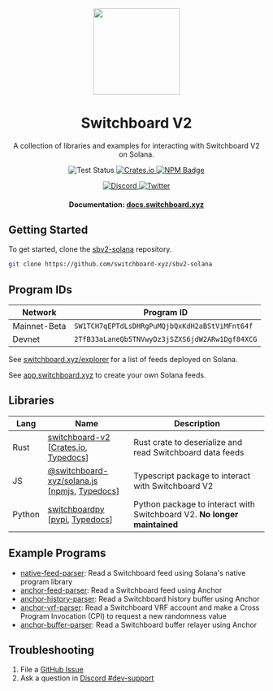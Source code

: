 <div align="center">
  <a href="#">
    <img height="170" src="https://github.com/switchboard-xyz/sbv2-core/raw/main/website/static/img/icons/switchboard/avatar.svg" />
  </a>

  <h1>Switchboard V2</h1>

  <p>A collection of libraries and examples for interacting with Switchboard V2 on Solana.</p>

  <p>
    <img alt="Test Status" src="https://github.com/switchboard-xyz/sbv2-solana/actions/workflows/solana-js-test.yml/badge.svg" />
	  <a href="https://crates.io/crates/switchboard-v2">
      <img alt="Crates.io" src="https://img.shields.io/crates/v/switchboard-v2?label=switchboard-v2&logo=rust">
    </a>
	  <a href="https://www.npmjs.com/package/@switchboard-xyz/solana.js">
      <img alt="NPM Badge" src="https://img.shields.io/github/package-json/v/switchboard-xyz/sbv2-solana?color=red&filename=javascript%2Fsolana.js%2Fpackage.json&label=%40switchboard-xyz%2Fsolana.js&logo=npm">
    </a>
  </p>

  <p>
    <a href="https://discord.gg/switchboardxyz">
      <img alt="Discord" src="https://img.shields.io/discord/841525135311634443?color=blueviolet&logo=discord&logoColor=white">
    </a>
    <a href="https://twitter.com/switchboardxyz">
      <img alt="Twitter" src="https://img.shields.io/twitter/follow/switchboardxyz?label=Follow+Switchboard" />
    </a>
  </p>

  <h4>
    <strong>Documentation: </strong><a href="https://docs.switchboard.xyz">docs.switchboard.xyz</a>
  </h4>
</div>

## Getting Started

To get started, clone the
[sbv2-solana](https://github.com/switchboard-xyz/sbv2-solana) repository.

```bash
git clone https://github.com/switchboard-xyz/sbv2-solana
```

## Program IDs

| **Network**  | **Program ID**                                 |
| ------------ | ---------------------------------------------- |
| Mainnet-Beta | `SW1TCH7qEPTdLsDHRgPuMQjbQxKdH2aBStViMFnt64f`  |
| Devnet       | `2TfB33aLaneQb5TNVwyDz3jSZXS6jdW2ARw1Dgf84XCG` |

See [switchboard.xyz/explorer](https://switchboard.xyz/explorer) for a list of
feeds deployed on Solana.

See [app.switchboard.xyz](https://app.switchboard.xyz) to create your own Solana
feeds.

## Libraries

| **Lang** | **Name**                                                                                                                                                                                                | **Description**                                                          |
| -------- | ------------------------------------------------------------------------------------------------------------------------------------------------------------------------------------------------------- | ------------------------------------------------------------------------ |
| Rust     | [switchboard-v2](/rust/switchboard-v2/) <br />[[Crates.io](https://crates.io/crates/switchboard-v2), [Typedocs](https://docs.rs/switchboard-v2/latest/sbv2_solana/)]                                    | Rust crate to deserialize and read Switchboard data feeds                |
| JS       | [@switchboard-xyz/solana.js](/javascript/solana.js/) <br />[[npmjs](https://www.npmjs.com/package/@switchboard-xyz/solana.js), [Typedocs](https://docs.switchboard.xyz/api/@switchboard-xyz/solana.js)] | Typescript package to interact with Switchboard V2                       |
| Python   | [switchboardpy](/python/switchboardpy/) <br />[[pypi](https://pypi.org/project/switchboardpy/), [Typedocs](https://docs.switchboard.xyz/api/switchboardpy/)]                                            | Python package to interact with Switchboard V2. **No longer maintained** |

## Example Programs

- [native-feed-parser](/programs/native-feed-parser/): Read a Switchboard feed
  using Solana's native program library
- [anchor-feed-parser](/programs/anchor-feed-parser/): Read a Switchboard feed
  using Anchor
- [anchor-history-parser](/programs/anchor-history-parser/): Read a Switchboard
  history buffer using Anchor
- [anchor-vrf-parser](/programs/anchor-vrf-parser/): Read a Switchboard VRF
  account and make a Cross Program Invocation (CPI) to request a new randomness
  value
- [anchor-buffer-parser](/programs/anchor-buffer-parser/): Read a Switchboard
  buffer relayer using Anchor

## Troubleshooting

1. File a
   [GitHub Issue](https://github.com/switchboard-xyz/sbv2-solana/issues/new)
2. Ask a question in
   [Discord #dev-support](https://discord.com/channels/841525135311634443/984343400377647144)
